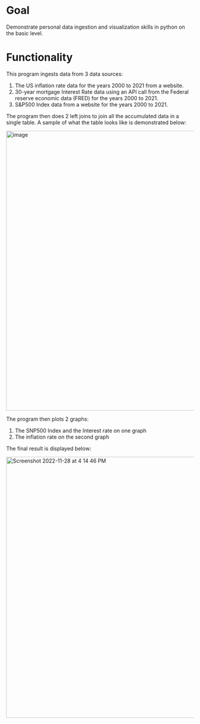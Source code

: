 # Goal
Demonstrate personal data ingestion and visualization skills in python on the basic level.

# Functionality
This program ingests data from 3 data sources:
1.	The US inflation rate data for the years 2000 to 2021 from a website.
2.	30-year mortgage Interest Rate data using an API call from the Federal reserve economic data (FRED) for the years 2000 to 2021.
3.	S&P500 Index data from a website for the years 2000 to 2021.

The program then does 2 left joins to join all the accumulated data in a single table. A sample of what the table looks like is demonstrated below:
 
<img width="750" alt="image" src="https://user-images.githubusercontent.com/119257994/209266297-b8fe0d15-50df-4dbe-8191-51e555f2127c.png">

The program then plots 2 graphs:
1.	The SNP500 Index and the Interest rate on one graph
2.	The inflation rate on the second graph

The final result is displayed below:

<img width="700" alt="Screenshot 2022-11-28 at 4 14 46 PM" src="https://user-images.githubusercontent.com/119257994/204382524-c331666f-6715-40c1-8ce6-f4000d5562b7.png">
